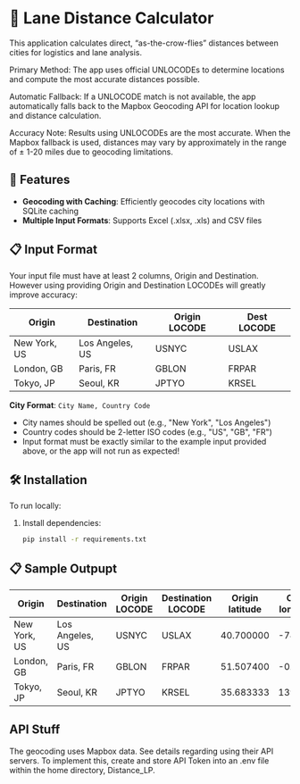 # 🛫 Lane Distance Calculator
This application calculates direct, “as-the-crow-flies” distances between cities for logistics and lane analysis.

Primary Method: The app uses official UNLOCODEs to determine locations and compute the most accurate distances possible.

Automatic Fallback: If a UNLOCODE match is not available, the app automatically falls back to the Mapbox Geocoding API for location lookup and distance calculation.

Accuracy Note: Results using UNLOCODEs are the most accurate. When the Mapbox fallback is used, distances may vary by approximately in the range of ± 1-20 miles due to geocoding limitations.

## 🚀 Features

- **Geocoding with Caching**: Efficiently geocodes city locations with SQLite caching
- **Multiple Input Formats**: Supports Excel (.xlsx, .xls) and CSV files

## 📋 Input Format

Your input file must have at least 2 columns, Origin and Destination. However using providing Origin and Destination LOCODEs will greatly improve accuracy:


| Origin       | Destination     | Origin LOCODE | Dest LOCODE |  
| ------------ | --------------- | -------------- | ------------ |  
| New York, US | Los Angeles, US | USNYC          | USLAX        |  
| London, GB   | Paris, FR       | GBLON          | FRPAR        |  
| Tokyo, JP    | Seoul, KR       | JPTYO          | KRSEL        | 


**City Format**: `City Name, Country Code`
- City names should be spelled out (e.g., "New York", "Los Angeles")
- Country codes should be 2-letter ISO codes (e.g., "US", "GB", "FR")
- Input format must be exactly similar to the example input provided above, or the app will not run as expected!

## 🛠️ Installation
To run locally:
1. Install dependencies:
   ```bash
   pip install -r requirements.txt
   
## 📋 Sample Outpupt

| Origin         | Destination      | Origin LOCODE | Destination LOCODE | Origin latitude | Origin longitude | Destination latitude | Destination longitude | Distance_miles | Used UNLOCODEs | Ambiguous Origin | Ambiguous Destination | Error_msg |
|----------------|------------------|---------------|--------------------|-----------------|------------------|----------------------|-----------------------|----------------|----------------|------------------|-----------------------|-----------|
| New York, US   | Los Angeles, US  | USNYC         | USLAX              | 40.700000       | -74.0000         | 34.050000            | -118.250000           | 2446.348553    | True           |                  |                       |           |
| London, GB     | Paris, FR        | GBLON         | FRPAR              | 51.507400       | -0.1278          | 48.850000            | 2.350000              | 213.823477     | True           |                  |                       |           |
| Tokyo, JP      | Seoul, KR        | JPTYO         | KRSEL              | 35.683333       | 139.7500         | 37.516667            | 126.933333            | 721.536981     | True           |                  |                       |           |

## API Stuff
The geocoding uses Mapbox data. See details regarding using their API servers. To implement this, create and store API Token into an .env file within the home directory, Distance_LP.
